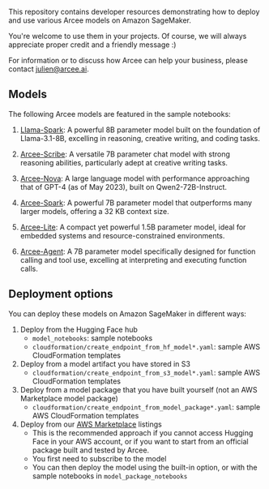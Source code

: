This repository contains developer resources demonstrating how to deploy and use various Arcee models on Amazon SageMaker.

You're welcome to use them in your projects. Of course, we will always appreciate proper credit and a friendly message :)

For information or to discuss how Arcee can help your business, please contact julien@arcee.ai.

## Models

The following Arcee models are featured in the sample notebooks:

1. [Llama-Spark](https://huggingface.co/arcee-ai/Llama-Spark): A powerful 8B parameter model built on the foundation of Llama-3.1-8B, excelling in reasoning, creative writing, and coding tasks.

2. [Arcee-Scribe](https://huggingface.co/arcee-ai/Arcee-Scribe): A versatile 7B parameter chat model with strong reasoning abilities, particularly adept at creative writing tasks.

3. [Arcee-Nova](https://huggingface.co/arcee-ai/Arcee-Nova): A large language model with performance approaching that of GPT-4 (as of May 2023), built on Qwen2-72B-Instruct.

4. [Arcee-Spark](https://huggingface.co/arcee-ai/Arcee-Spark): A powerful 7B parameter model that outperforms many larger models, offering a 32 KB context size.

5. [Arcee-Lite](https://huggingface.co/arcee-ai/arcee-lite): A compact yet powerful 1.5B parameter model, ideal for embedded systems and resource-constrained environments.

6. [Arcee-Agent](https://huggingface.co/arcee-ai/Arcee-Agent): A 7B parameter model specifically designed for function calling and tool use, excelling at interpreting and executing function calls.

## Deployment options

You can deploy these models on Amazon SageMaker in different ways:

1. Deploy from the Hugging Face hub
   * `model_notebooks`: sample notebooks
   * `cloudformation/create_endpoint_from_hf_model*.yaml`: sample AWS CloudFormation templates
2. Deploy from a model artifact you have stored in S3
   * `cloudformation/create_endpoint_from_s3_model*.yaml`: sample AWS CloudFormation templates
3. Deploy from a model package that you have built yourself (not an AWS Marketplace model package)
   * `cloudformation/create_endpoint_from_model_package*.yaml`: sample AWS CloudFormation templates
4. Deploy from our [AWS Marketplace](https://aws.amazon.com/marketplace/seller-profile?id=seller-r7b33ivdczgs6) listings
   * This is the recommended approach if you cannot access Hugging Face in your AWS account, or if you want to start from an official package built and tested by Arcee.
   * You first need to subscribe to the model
   * You can then deploy the model using the built-in option, or with the sample notebooks in `model_package_notebooks`
